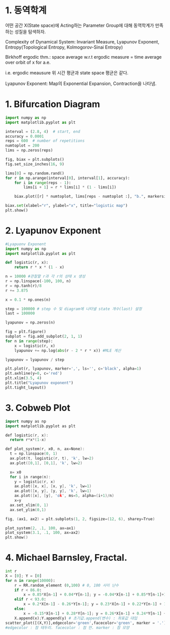 # 1. 동역학계
어떤 공간 X(State space)에 Acting하는 Parameter Group에 대해 동역학계가 만족하는 성질을 탐색하자.

Complexity of Dynamical System: Invariant Measure, Lyapunov Exponent, Entropy(Topological Entropy, Kolmogorov-Sinai Entropy)

Birkhoff ergodic thm.: space average w.r.t ergodic measure = time average over orbit of x for a.e.

i.e. ergodic meausure 위 시간 평균과 state space 평균은 같다.

Lyapunov Exponent: Map의 Exponential Expansion, Contraction을 나타냄. 

# 1. Bifurcation Diagram
```python
import numpy as np
import matplotlib.pyplot as plt

interval = (2.8, 4)  # start, end
accuracy = 0.0001
reps = 600  # number of repetitions
numtoplot = 200
lims = np.zeros(reps)

fig, biax = plt.subplots()
fig.set_size_inches(16, 9)

lims[0] = np.random.rand()
for r in np.arange(interval[0], interval[1], accuracy):
    for i in range(reps - 1):
        lims[i + 1] = r * lims[i] * (1 - lims[i])

    biax.plot([r] * numtoplot, lims[reps - numtoplot :], "b.", markersize=0.02)

biax.set(xlabel="r", ylabel="x", title="logistic map")
plt.show()
```

# 2. Lyapunov Exponent
```python
#Lyapuonv Exponent
import numpy as np
import matplotlib.pyplot as plt

def logistic(r, x):
    return r * x * (1 - x)

n = 10000 #관찰할 r과 각 r의 상태 x 생성
r = np.linspace(-100, 100, n)
r = np.tanh(r)/8
r += 3.875

x = 0.1 * np.ones(n)

step = 100000 # step 수 및 diagram에 나타낼 state 개수(last) 설정
last = 100000

lyapunov = np.zeros(n)

fig = plt.figure()
subplot = fig.add_subplot(2, 1, 1)
for n in range(step):
    x = logistic(r, x)
    lyapunov += np.log(abs(r - 2 * r * x)) #MLE 계산

lyapunov = lyapunov / step

plt.plot(r, lyapunov, marker=',', ls='', c='black', alpha=1)
plt.axhline(y=0, c='red')
plt.xlim(3.5, 4)
plt.title("Lyapunov exponent")
plt.tight_layout()
```

# 3. Cobweb Plot
```cpp
import numpy as np
import matplotlib.pyplot as plt

def logistic(r, x):
  return r*x*(1-x)

def plot_system(r, x0, n, ax=None):
  t = np.linspace(0, 1)
  ax.plot(t, logistic(r, t), 'k', lw=2)
  ax.plot([0,1], [0,1], 'k', lw=2)

  x= x0
  for i in range(n):
    y = logistic(r, x)
    ax.plot([x, x], [x, y], 'k', lw=1)
    ax.plot([x, y], [y, y], 'k', lw=1)
    ax.plot([x], [y], 'ok', ms=5, alpha=(i+1)/n)
    x=y
  ax.set_xlim(0, 1)
  ax.set_ylim(0,1)

fig, (ax1, ax2) = plt.subplots(1, 2, figsize=(12, 6), sharey=True)

plot_system(2, .1, 100, ax=ax1)
plot_system(3.1, .1, 100, ax=ax2)
plt.show()
```
# 4. Michael Barnsley, Fractal.
```py
int r
X = [0]; Y = [0] 
for n in range(10000): 
    r = RR.random_element (0,100) # 0, 100 사이 난수
    if r < 86.0: 
        x = 0.85*X[n-1] + 0.04*Y[n-1]; y = -0.04*X[n-1] + 0.85*Y[n-1]+1.6
    elif r < 93.0: 
        x = 0.2*X[n-1] - 0.26*Y[n-1]; y = 0.23*X[n-1] + 0.22*Y[n-1] + 1.6
    else: 
        x = -0.15*X[n-1] + 0.28*Y[n-1]; y = 0.26*X[n-1] + 0.24*Y[n-1] + 0.44
    X.append(x);Y.append(y) # 초기값.append(변수) : 좌표값 대입
scatter_plot([(X,Y)],edgecolor='green',facecolor='green', marker = '.') 
#edgecolor : 점 테두리. facecolor : 점 안. marker : 점 모양
```
